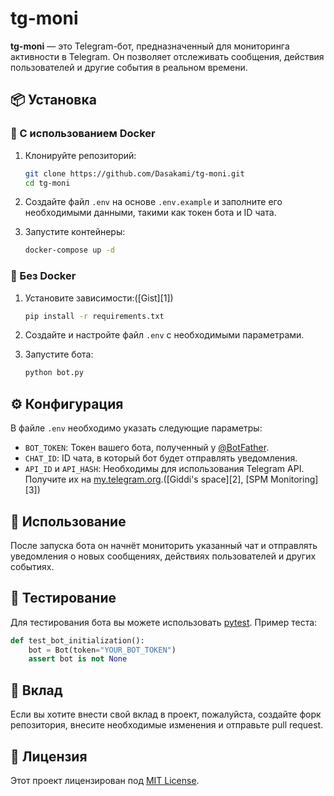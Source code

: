
# tg-moni

**tg-moni** — это Telegram-бот, предназначенный для мониторинга активности в Telegram. Он позволяет отслеживать сообщения, действия пользователей и другие события в реальном времени.

## 📦 Установка

### 🐳 С использованием Docker

1. Клонируйте репозиторий:

   ```bash
   git clone https://github.com/Dasakami/tg-moni.git
   cd tg-moni
   ```



2. Создайте файл `.env` на основе `.env.example` и заполните его необходимыми данными, такими как токен бота и ID чата.

3. Запустите контейнеры:

   ```bash
   docker-compose up -d
   ```



### 🐍 Без Docker

1. Установите зависимости:([Gist][1])

   ```bash
   pip install -r requirements.txt
   ```



2. Создайте и настройте файл `.env` с необходимыми параметрами.

3. Запустите бота:

   ```bash
   python bot.py
   ```



## ⚙️ Конфигурация

В файле `.env` необходимо указать следующие параметры:

* `BOT_TOKEN`: Токен вашего бота, полученный у [@BotFather](https://t.me/BotFather).
* `CHAT_ID`: ID чата, в который бот будет отправлять уведомления.
* `API_ID` и `API_HASH`: Необходимы для использования Telegram API. Получите их на [my.telegram.org](https://my.telegram.org).([Giddi's space][2], [SPM Monitoring][3])

## 🚀 Использование

После запуска бота он начнёт мониторить указанный чат и отправлять уведомления о новых сообщениях, действиях пользователей и других событиях.

## 🧪 Тестирование

Для тестирования бота вы можете использовать [pytest](https://pytest.org/). Пример теста:

```python
def test_bot_initialization():
    bot = Bot(token="YOUR_BOT_TOKEN")
    assert bot is not None
```



## 🤝 Вклад

Если вы хотите внести свой вклад в проект, пожалуйста, создайте форк репозитория, внесите необходимые изменения и отправьте pull request.

## 📄 Лицензия

Этот проект лицензирован под [MIT License](LICENSE).
